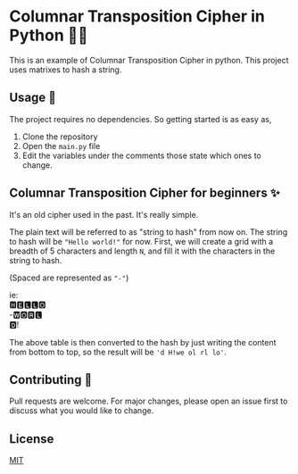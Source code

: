 # Columnar Transposition Cipher in Python 👨‍💻

This is an example of Columnar Transposition Cipher in python. This project uses matrixes to hash a string.

## Usage 📜

The project requires no dependencies. So getting started is as easy as,

1. Clone the repository
2. Open the `main.py` file
3. Edit the variables under the comments those state which ones to change.

## Columnar Transposition Cipher for beginners ✨

It's an old cipher used in the past. It's really simple.

The plain text will be referred to as "string to hash" from now on.
The string to hash will be `"Hello world!"` for now. First, we will create a grid with a breadth of 5 characters and length `N`, and fill it with the characters in the string to hash.

(Spaced are represented as `"-"`)

ie:\
🅷🅴🅻🅻🅾\
-🆆🅾🆁🅻\
🅳!

The above table is then converted to the hash by just writing the content from bottom to top, so the result will be `'d H!we ol rl lo'`.

## Contributing 🎉

Pull requests are welcome. For major changes, please open an issue first to discuss what you would like to change.

## License

[MIT](https://choosealicense.com/licenses/mit/)
